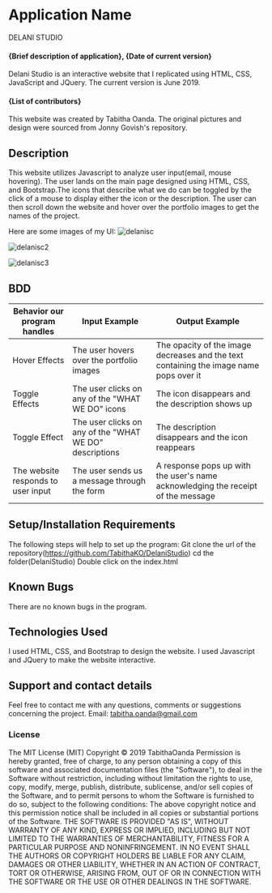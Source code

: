 # Application Name
DELANI STUDIO

#### {Brief description of application}, {Date of current version}
Delani Studio is an interactive website that I replicated using HTML, CSS, JavaScript and JQuery.  The current version is June 2019.

#### **{List of contributors}**
This website was created by Tabitha Oanda.
The original pictures and design were sourced from Jonny Govish's repository.

## Description
This website utilizes Javascript to analyze user input(email, mouse hovering). The user lands on the main page designed using HTML, CSS, and Bootstrap.The icons that describe what we do can be toggled by the click of a mouse to display either the icon or the description. The user can then scroll down the website and hover over the portfolio images to get the names of the project.

Here are some images of my UI:
![delanisc](https://user-images.githubusercontent.com/50864401/59182412-5d569a00-8b72-11e9-996c-376115830280.png)

![delanisc2](https://user-images.githubusercontent.com/50864401/59182402-5891e600-8b72-11e9-8777-9d0e4efa6e07.png)


![delanisc3](https://user-images.githubusercontent.com/50864401/59182242-e28d7f00-8b71-11e9-81d5-2812a9a78e9a.png)


## BDD
 | Behavior our program handles  | Input Example | Output Example |
 | ----------------------------- | ------------- | -------------  |
 | Hover Effects | The user hovers over the portfolio images | The opacity of the image decreases and the text containing the image name pops over it|
 | Toggle Effects |The user clicks on any of the "WHAT WE DO" icons| The icon disappears and the description shows up  |
 |Toggle Effect  |The user clicks on any of the "WHAT WE DO" descriptions | The description disappears and the icon reappears   |
 | The website responds to user input | The user sends us a message through the form       |  A response pops up with the user's name acknowledging the receipt of the message  |

## Setup/Installation Requirements
The following steps will help to set up the program:
Git clone the url of the repository(https://github.com/TabithaKO/DelaniStudio)
cd the folder(DelaniStudio)
Double click on the index.html


## Known Bugs
There are no known bugs in the program.

## Technologies Used
I used HTML, CSS, and Bootstrap to design the website. I used Javascript and JQuery to make the website interactive.

## Support and contact details
Feel free to contact me with any questions, comments or suggestions concerning the project.
Email: tabitha.oanda@gmail.com
### License
The MIT License (MIT)
Copyright © 2019 TabithaOanda
Permission is hereby granted, free of charge, to any person obtaining a copy of this software and associated documentation files (the "Software"), to deal in the Software without restriction, including without limitation the rights to use, copy, modify, merge, publish, distribute, sublicense, and/or sell copies of the Software, and to permit persons to whom the Software is furnished to do so, subject to the following conditions:
The above copyright notice and this permission notice shall be included in all copies or substantial portions of the Software.
THE SOFTWARE IS PROVIDED "AS IS", WITHOUT WARRANTY OF ANY KIND, EXPRESS OR IMPLIED, INCLUDING BUT NOT LIMITED TO THE WARRANTIES OF MERCHANTABILITY, FITNESS FOR A PARTICULAR PURPOSE AND NONINFRINGEMENT. IN NO EVENT SHALL THE AUTHORS OR COPYRIGHT HOLDERS BE LIABLE FOR ANY CLAIM, DAMAGES OR OTHER LIABILITY, WHETHER IN AN ACTION OF CONTRACT, TORT OR OTHERWISE, ARISING FROM, OUT OF OR IN CONNECTION WITH THE SOFTWARE OR THE USE OR OTHER DEALINGS IN THE SOFTWARE.
